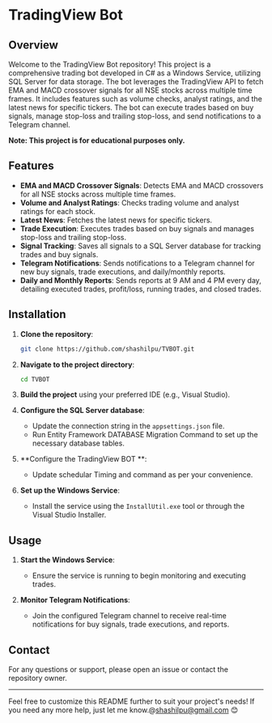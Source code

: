 # TradingView Bot

## Overview

Welcome to the TradingView Bot repository! This project is a comprehensive trading bot developed in C# as a Windows Service, utilizing SQL Server for data storage. The bot leverages the TradingView API to fetch EMA and MACD crossover signals for all NSE stocks across multiple time frames. It includes features such as volume checks, analyst ratings, and the latest news for specific tickers. The bot can execute trades based on buy signals, manage stop-loss and trailing stop-loss, and send notifications to a Telegram channel.

**Note: This project is for educational purposes only.**

## Features

- **EMA and MACD Crossover Signals**: Detects EMA and MACD crossovers for all NSE stocks across multiple time frames.
- **Volume and Analyst Ratings**: Checks trading volume and analyst ratings for each stock.
- **Latest News**: Fetches the latest news for specific tickers.
- **Trade Execution**: Executes trades based on buy signals and manages stop-loss and trailing stop-loss.
- **Signal Tracking**: Saves all signals to a SQL Server database for tracking trades and buy signals.
- **Telegram Notifications**: Sends notifications to a Telegram channel for new buy signals, trade executions, and daily/monthly reports.
- **Daily and Monthly Reports**: Sends reports at 9 AM and 4 PM every day, detailing executed trades, profit/loss, running trades, and closed trades.

## Installation

1. **Clone the repository**:
   ```bash
   git clone https://github.com/shashilpu/TVBOT.git
   ```

2. **Navigate to the project directory**:
   ```bash
   cd TVBOT
   ```

3. **Build the project** using your preferred IDE (e.g., Visual Studio).

4. **Configure the SQL Server database**:
   - Update the connection string in the `appsettings.json` file.
   - Run Entity Framework DATABASE Migration Command to set up the necessary database tables.

5. **Configure the TradingView BOT **:
   - Update schedular Timing and command as per your convenience.

6. **Set up the Windows Service**:
   - Install the service using the `InstallUtil.exe` tool or through the Visual Studio Installer.

## Usage

1. **Start the Windows Service**:
   - Ensure the service is running to begin monitoring and executing trades.

2. **Monitor Telegram Notifications**:
   - Join the configured Telegram channel to receive real-time notifications for buy signals, trade executions, and reports.

## Contact

For any questions or support, please open an issue or contact the repository owner.

---

Feel free to customize this README further to suit your project's needs! If you need any more help, just let me know.@shashilpu@gmail.com 😊